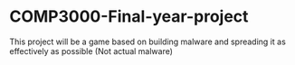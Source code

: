 # COMP3000-Final-year-project
This project will be a game based on building malware and spreading it as effectively as possible (Not actual malware)
